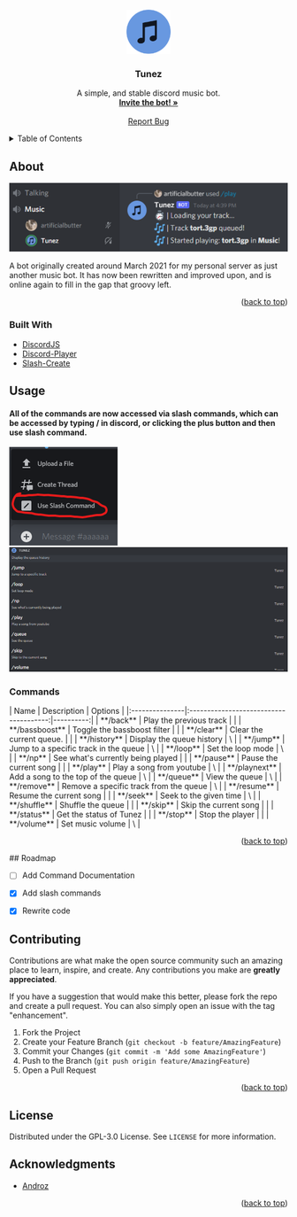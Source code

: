 <div id="top"></div>

<!-- PROJECT LOGO -->
<br />
<div align="center">
  <a href="https://github.com/artificialbutter/TunezV2">
    <img src="tunez-icon.png" alt="Logo" width="80" height="80">
  </a>

  <h3 align="center">Tunez</h3>

  <p align="center">
    A simple, and stable discord music bot.
    <br />
    <a href="https://discord.com/api/oauth2/authorize?client_id=816956965656723467&permissions=8&scope=bot%20applications.commands"><strong>Invite the bot! »</strong></a>
    <br />
    <br />
    <a href="https://github.com/artificialbutter/TunezV2/issues">Report Bug</a>
  </p>
</div>



<!-- TABLE OF CONTENTS -->
<details>
  <summary>Table of Contents</summary>
  <ol>
    <li>
      <a href="#about-the-project">About The Project</a>
      <ul>
        <li><a href="#built-with">Built With</a></li>
      </ul>
    </li>
    <li><a href="#usage">Usage</a></li>
    <li><a href="#roadmap">Roadmap</a></li>
    <li><a href="#contributing">Contributing</a></li>
    <li><a href="#license">License</a></li>
    <li><a href="#acknowledgments">Acknowledgments</a></li>
  </ol>
</details>



<!-- ABOUT THE PROJECT -->
## About

<img src="screenshot.png"
         alt="Screenshot">

A bot originally created around March 2021 for my personal server as just another music bot. It has now been rewritten and improved upon, and is online again to fill in the gap that groovy left.

<p align="right">(<a href="#top">back to top</a>)</p>



### Built With

* [DiscordJS](https://discord.js.org/)
* [Discord-Player](https://www.npmjs.com/package/discord-player)
* [Slash-Create](https://www.npmjs.com/package/slash-create)




<!-- USAGE EXAMPLES -->
## Usage
#### All of the commands are now accessed via slash commands, which can be accessed by typing / in discord, or clicking the plus button and then use slash command. 
<img src="slashcommandscreenshot2.png"
         alt="Screenshot of some slash commands">
<img src="slashcommandscreenshot.png"
         alt="Screenshot of some slash commands">

### Commands
<div id="commands">
|      Name      |              Description               |  Options  |
|:---------------|:--------------------------------------:|----------:|
|   **/back**    |        Play the previous track         |           |
| **/bassboost** |      Toggle the bassboost filter       |           |
|   **/clear**   |        Clear the current queue.        |           |
|  **/history**  |       Display the queue history        |  \<page>  |
|   **/jump**    | Jump to a specific track in the queue  | \<tracks> |
|   **/loop**    |           Set the loop mode            |  \<mode>  |
|    **/np**     |   See what's currently being played    |           |
|   **/pause**   |         Pause the current song         |           |
|   **/play**    |        Play a song from youtube        | \<query>  |
| **/playnext**  |   Add a song to the top of the queue   | \<query>  |
|   **/queue**   |             View the queue             |  \<page>  |
|  **/remove**   | Remove a specific track from the queue | \<track>  |
|  **/resume**   |        Resume the current song         |           |
|   **/seek**    |         Seek to the given time         |  \<time>  |
|  **/shuffle**  |           Shuffle the queue            |           |
|   **/skip**    |         Skip the current song          |           |
|  **/status**   |        Get the status of Tunez         |           |
|   **/stop**    |            Stop the player             |           |
|  **/volume**   |            Set music volume            | \<amount> |

<p align="right">(<a href="#top">back to top</a>)</p>
<!-- ROADMAP -->
## Roadmap

- [ ] Add Command Documentation
- [X] Add slash commands
- [X] Rewrite code


<!-- CONTRIBUTING -->
## Contributing

Contributions are what make the open source community such an amazing place to learn, inspire, and create. Any contributions you make are **greatly appreciated**.

If you have a suggestion that would make this better, please fork the repo and create a pull request. You can also simply open an issue with the tag "enhancement".


1. Fork the Project
2. Create your Feature Branch (`git checkout -b feature/AmazingFeature`)
3. Commit your Changes (`git commit -m 'Add some AmazingFeature'`)
4. Push to the Branch (`git push origin feature/AmazingFeature`)
5. Open a Pull Request

<p align="right">(<a href="#top">back to top</a>)</p>



<!-- LICENSE -->
## License

Distributed under the GPL-3.0 License. See `LICENSE` for more information.





<!-- ACKNOWLEDGMENTS -->
## Acknowledgments

* [Androz](https://github.com/Androz2091)

<p align="right">(<a href="#top">back to top</a>)</p>
